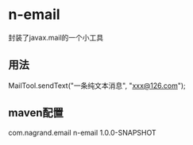 # n-email
封装了javax.mail的一个小工具

## 用法
MailTool.sendText("一条纯文本消息", "xxx@126.com");


## maven配置
<dependency>
	<groupId>com.nagrand.email</groupId>
	<artifactId>n-email</artifactId>
	<version>1.0.0-SNAPSHOT</version>
</dependency>